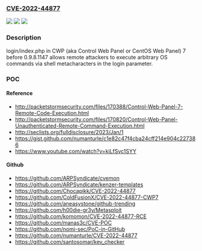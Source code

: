 ### [CVE-2022-44877](https://cve.mitre.org/cgi-bin/cvename.cgi?name=CVE-2022-44877)
![](https://img.shields.io/static/v1?label=Product&message=n%2Fa&color=blue)
![](https://img.shields.io/static/v1?label=Version&message=n%2Fa&color=blue)
![](https://img.shields.io/static/v1?label=Vulnerability&message=n%2Fa&color=brighgreen)

### Description

login/index.php in CWP (aka Control Web Panel or CentOS Web Panel) 7 before 0.9.8.1147 allows remote attackers to execute arbitrary OS commands via shell metacharacters in the login parameter.

### POC

#### Reference
- http://packetstormsecurity.com/files/170388/Control-Web-Panel-7-Remote-Code-Execution.html
- http://packetstormsecurity.com/files/170820/Control-Web-Panel-Unauthenticated-Remote-Command-Execution.html
- http://seclists.org/fulldisclosure/2023/Jan/1
- https://gist.github.com/numanturle/c1e82c47f4cba24cff214e904c227386
- https://www.youtube.com/watch?v=kiLfSvc1SYY

#### Github
- https://github.com/ARPSyndicate/cvemon
- https://github.com/ARPSyndicate/kenzer-templates
- https://github.com/Chocapikk/CVE-2022-44877
- https://github.com/ColdFusionX/CVE-2022-44877-CWP7
- https://github.com/aneasystone/github-trending
- https://github.com/h00die-gr3y/Metasploit
- https://github.com/komomon/CVE-2022-44877-RCE
- https://github.com/manas3c/CVE-POC
- https://github.com/nomi-sec/PoC-in-GitHub
- https://github.com/numanturle/CVE-2022-44877
- https://github.com/santosomar/kev_checker

